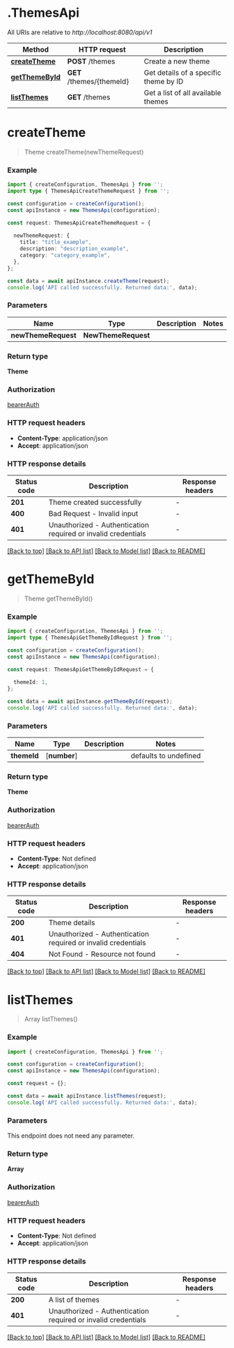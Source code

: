 # .ThemesApi

All URIs are relative to *http://localhost:8080/api/v1*

Method | HTTP request | Description
------------- | ------------- | -------------
[**createTheme**](ThemesApi.md#createTheme) | **POST** /themes | Create a new theme
[**getThemeById**](ThemesApi.md#getThemeById) | **GET** /themes/{themeId} | Get details of a specific theme by ID
[**listThemes**](ThemesApi.md#listThemes) | **GET** /themes | Get a list of all available themes


# **createTheme**
> Theme createTheme(newThemeRequest)


### Example


```typescript
import { createConfiguration, ThemesApi } from '';
import type { ThemesApiCreateThemeRequest } from '';

const configuration = createConfiguration();
const apiInstance = new ThemesApi(configuration);

const request: ThemesApiCreateThemeRequest = {
  
  newThemeRequest: {
    title: "title_example",
    description: "description_example",
    category: "category_example",
  },
};

const data = await apiInstance.createTheme(request);
console.log('API called successfully. Returned data:', data);
```


### Parameters

Name | Type | Description  | Notes
------------- | ------------- | ------------- | -------------
 **newThemeRequest** | **NewThemeRequest**|  |


### Return type

**Theme**

### Authorization

[bearerAuth](README.md#bearerAuth)

### HTTP request headers

 - **Content-Type**: application/json
 - **Accept**: application/json


### HTTP response details
| Status code | Description | Response headers |
|-------------|-------------|------------------|
**201** | Theme created successfully |  -  |
**400** | Bad Request - Invalid input |  -  |
**401** | Unauthorized - Authentication required or invalid credentials |  -  |

[[Back to top]](#) [[Back to API list]](README.md#documentation-for-api-endpoints) [[Back to Model list]](README.md#documentation-for-models) [[Back to README]](README.md)

# **getThemeById**
> Theme getThemeById()


### Example


```typescript
import { createConfiguration, ThemesApi } from '';
import type { ThemesApiGetThemeByIdRequest } from '';

const configuration = createConfiguration();
const apiInstance = new ThemesApi(configuration);

const request: ThemesApiGetThemeByIdRequest = {
  
  themeId: 1,
};

const data = await apiInstance.getThemeById(request);
console.log('API called successfully. Returned data:', data);
```


### Parameters

Name | Type | Description  | Notes
------------- | ------------- | ------------- | -------------
 **themeId** | [**number**] |  | defaults to undefined


### Return type

**Theme**

### Authorization

[bearerAuth](README.md#bearerAuth)

### HTTP request headers

 - **Content-Type**: Not defined
 - **Accept**: application/json


### HTTP response details
| Status code | Description | Response headers |
|-------------|-------------|------------------|
**200** | Theme details |  -  |
**401** | Unauthorized - Authentication required or invalid credentials |  -  |
**404** | Not Found - Resource not found |  -  |

[[Back to top]](#) [[Back to API list]](README.md#documentation-for-api-endpoints) [[Back to Model list]](README.md#documentation-for-models) [[Back to README]](README.md)

# **listThemes**
> Array<Theme> listThemes()


### Example


```typescript
import { createConfiguration, ThemesApi } from '';

const configuration = createConfiguration();
const apiInstance = new ThemesApi(configuration);

const request = {};

const data = await apiInstance.listThemes(request);
console.log('API called successfully. Returned data:', data);
```


### Parameters
This endpoint does not need any parameter.


### Return type

**Array<Theme>**

### Authorization

[bearerAuth](README.md#bearerAuth)

### HTTP request headers

 - **Content-Type**: Not defined
 - **Accept**: application/json


### HTTP response details
| Status code | Description | Response headers |
|-------------|-------------|------------------|
**200** | A list of themes |  -  |
**401** | Unauthorized - Authentication required or invalid credentials |  -  |

[[Back to top]](#) [[Back to API list]](README.md#documentation-for-api-endpoints) [[Back to Model list]](README.md#documentation-for-models) [[Back to README]](README.md)


